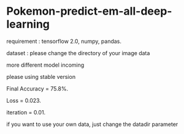 # Pokemon-predict-em-all-deep-learning
requirement : tensorflow 2.0, numpy, pandas.

dataset : please change the directory of your image data

more different model incoming

please using stable version 

Final Accuracy  =  75.8%.

Loss = 0.023.

iteration = 0.01.

if you want to use your own data, just change the datadir parameter
